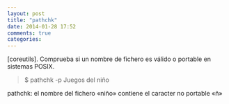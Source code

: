 ```yaml
---
layout: post
title: "pathchk"
date: 2014-01-28 17:52
comments: true
categories: 
---
```

[coreutils]. Comprueba si un nombre de fichero es válido o portable en sistemas POSIX.

>$ pathchk -p Juegos del niño

pathchk: el nombre del fichero «niño» contiene el caracter no portable «ñ»

